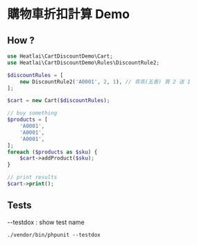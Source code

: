 # 購物車折扣計算 Demo

## How ?

```php
use Heatlai\CartDiscountDemo\Cart;
use Heatlai\CartDiscountDemo\Rules\DiscountRule2;

$discountRules = [
    new DiscountRule2('A0001', 2, 1), // 乖乖(五香) 買 2 送 1
];

$cart = new Cart($discountRules);

// buy something
$products = [
    'A0001',
    'A0001',
    'A0001',
];
foreach ($products as $sku) {
    $cart->addProduct($sku);
}

// print results
$cart->print();
```

## Tests
--testdox : show test name
```shell
./vendor/bin/phpunit --testdox
```